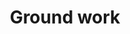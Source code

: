 ---
id_key: ground-work
workdate: '2012-08-17 00:00:00 +13'
title: Ground work
medium: 'various dimensions  '
dimensions: powder paint sprinkled on concrete floor
year: '2012'
layout: single-work
tags: installation, monochrome
hero: 
thumb: 
permalink: "/works/ground-work.html"
---